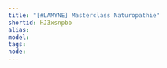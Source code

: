 ```yaml
---
title: "[#LAMYNE] Masterclass Naturopathie"
shortid: HJ3xsnpbb
alias: 
model: 
tags: 
node: 
--- 
```

 
